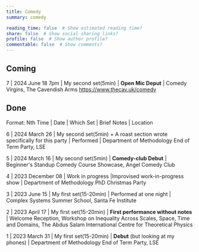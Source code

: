 ```yaml
---
title: Comedy
summary: comedy

reading_time: false  # Show estimated reading time?
share: false  # Show social sharing links?
profile: false  # Show author profile?
commentable: false  # Show comments?
---
```




## Coming 

7 | 2024 June 18 7pm | My second set(5min) | **Open Mic Deput** | Comedy Virgins, The Cavendish Arms https://www.thecav.uk/comedy


## Done

Format: Nth Time | Date | Which Set | Brief Notes | Location

6 | 2024 March 26 | My second set(5min) + A roast section wrote specifically for this party | Performed | Department of Methodology End of Term Party, LSE

5 | 2024 March 16 | My second set(5min) | **Comedy-club Debut** | Beginner's Standup Comedy Course Showcase, Angel Comedy Club

4 | 2023 December 08 | Work in progress |Improvised work-in-progress show | Department of Methodology PhD Christmas Party

3 | 2023 June 15 | My first set(15-20min) | Performed at one night | Complex Systems Summer School, Santa Fe Institute

2 | 2023 April 17 | My first set(15-20min) | **First performance without notes** | Welcome Reception, Workshop on Inequality Across Scales, Space, Time and Domains, The Abdus Salam International Centre for Theoretical Physics

1 | 2023 March 31 | My first set(15-20min) | **Debut** (but looking at my phones) | Department of Methodology End of Term Party, LSE
